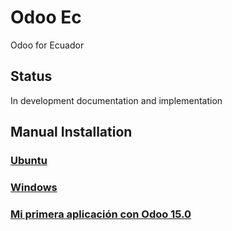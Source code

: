 # Odoo Ec
Odoo for Ecuador

## Status
In development documentation and implementation

## Manual Installation
### [Ubuntu](./doc/install/ubuntu/README.md)
### [Windows](./doc/install/windows/README.md)
### [Mi primera aplicación con Odoo 15.0](./doc/install/windows/FIRST_APP.md)